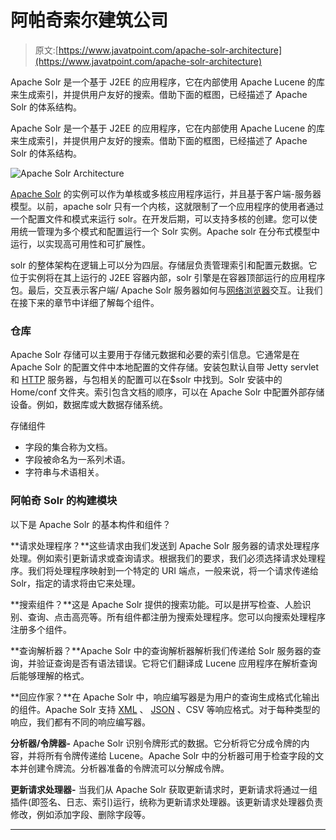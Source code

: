 # 阿帕奇索尔建筑公司

> 原文:[https://www.javatpoint.com/apache-solr-architecture](https://www.javatpoint.com/apache-solr-architecture)

Apache Solr 是一个基于 J2EE 的应用程序，它在内部使用 Apache Lucene 的库来生成索引，并提供用户友好的搜索。借助下面的框图，已经描述了 Apache Solr 的体系结构。

Apache Solr 是一个基于 J2EE 的应用程序，它在内部使用 Apache Lucene 的库来生成索引，并提供用户友好的搜索。借助下面的框图，已经描述了 Apache Solr 的体系结构。

![Apache Solr Architecture](../Images/cb81a9333528afc92137bd3ffd402ffa.png)

[Apache Solr](https://www.javatpoint.com/apache-solr) 的实例可以作为单核或多核应用程序运行，并且基于客户端-服务器模型。以前，apache solr 只有一个内核，这就限制了一个应用程序的使用者通过一个配置文件和模式来运行 solr。在开发后期，可以支持多核的创建。您可以使用统一管理为多个模式和配置运行一个 Solr 实例。Apache solr 在分布式模型中运行，以实现高可用性和可扩展性。

solr 的整体架构在逻辑上可以分为四层。存储层负责管理索引和配置元数据。它位于实例将在其上运行的 J2EE 容器内部，solr 引擎是在容器顶部运行的应用程序包。最后，交互表示客户端/ Apache Solr 服务器如何与[网络浏览器](https://www.javatpoint.com/browsers)交互。让我们在接下来的章节中详细了解每个组件。

### 仓库

Apache Solr 存储可以主要用于存储元数据和必要的索引信息。它通常是在 Apache Solr 的配置文件中本地配置的文件存储。安装包默认自带 Jetty servlet 和 [HTTP](https://www.javatpoint.com/http) 服务器，与包相关的配置可以在$solr 中找到。Solr 安装中的 Home/conf 文件夹。索引包含文档的顺序，可以在 Apache Solr 中配置外部存储设备。例如，数据库或大数据存储系统。

存储组件

*   字段的集合称为文档。
*   字段被命名为一系列术语。
*   字符串与术语相关。

### 阿帕奇 Solr 的构建模块

以下是 Apache Solr 的基本构件和组件？

**请求处理程序？**这些请求由我们发送到 Apache Solr 服务器的请求处理程序处理。例如索引更新请求或查询请求。根据我们的要求，我们必须选择请求处理程序。我们将处理程序映射到一个特定的 URI 端点，一般来说，将一个请求传递给 Solr，指定的请求将由它来处理。

**搜索组件？**这是 Apache Solr 提供的搜索功能。可以是拼写检查、人脸识别、查询、点击高亮等。所有组件都注册为搜索处理程序。您可以向搜索处理程序注册多个组件。

**查询解析器？**Apache Solr 中的查询解析器解析我们传递给 Solr 服务器的查询，并验证查询是否有语法错误。它将它们翻译成 Lucene 应用程序在解析查询后能够理解的格式。

**回应作家？**在 Apache Solr 中，响应编写器是为用户的查询生成格式化输出的组件。Apache Solr 支持 [XML](https://www.javatpoint.com/xml-tutorial) 、 [JSON](https://www.javatpoint.com/json-tutorial) 、CSV 等响应格式。对于每种类型的响应，我们都有不同的响应编写器。

**分析器/令牌器-** Apache Solr 识别令牌形式的数据。它分析将它分成令牌的内容，并将所有令牌传递给 Lucene。Apache Solr 中的分析器可用于检查字段的文本并创建令牌流。分析器准备的令牌流可以分解成令牌。

**更新请求处理器-** 当我们从 Apache Solr 获取更新请求时，更新请求将通过一组插件(即签名、日志、索引)运行，统称为更新请求处理器。该更新请求处理器负责修改，例如添加字段、删除字段等。

* * *